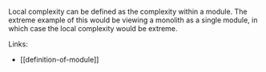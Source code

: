 Local complexity can be defined as the complexity within a module. The extreme example of this would be viewing a monolith as a single module, in which case the local complexity would be extreme.

Links:

- [[definition-of-module]]